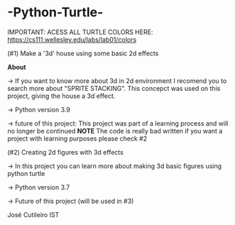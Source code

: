 # -Python-Turtle-

IMPORTANT: ACESS ALL TURTLE COLORS HERE: https://cs111.wellesley.edu/labs/lab01/colors

(#1) Make a '3d' house using some basic 2d effects

**About**

-> If you want to know more about 3d in 2d environment I recomend you to search more about "SPRITE STACKING". This concepct was used on this project, giving the house a 3d effect.

-> Python version 3.9

-> future of this project: This project was part of a learning process and will no longer be continued
                           **NOTE** The code is really bad written if you want a project with learning purposes please check #2


(#2) Creating 2d figures with 3d effects

-> In this project you can learn more about making 3d basic figures using python turtle

-> Python version 3.7

-> Future of this project (will be used in #3)
                               
                           


José Cutileiro IST
